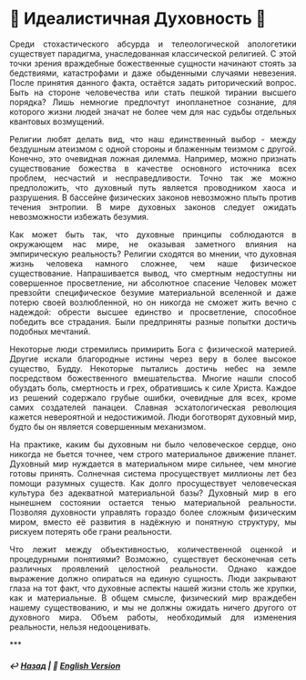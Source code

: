 # 🔮 Идеалистичная Духовность 🔮
<p align="justify">Среди стохастического абсурда и телеологической апологетики существует парадигма, унаследованная классической религией. С этой точки зрения враждебные божественные сущности начинают стоять за бедствиями, катастрофами и даже обыденными случаями невезения. После принятия данного факта, остаётся задать риторический вопрос. Быть на стороне человечества или стать пешкой тирании высшего порядка? Лишь немногие предпочтут инопланетное сознание, для которого жизни людей значат не более чем для нас судьбы отдельных квантовых возмущений.</p>

<p align="justify">Религии любят делать вид, что наш единственный выбор - между бездушным атеизмом с одной стороны и блаженным теизмом с другой. Конечно, это очевидная ложная дилемма. Например, можно признать существование божества в качестве основного источника всех проблем, несчастий и несправедливости. Точно так же можно предположить, что духовный путь является проводником хаоса и разрушения. В бассейне физических законов невозможно плыть против течения энтропии. В мире духовных законов следует ожидать невозможности избежать безумия.</p>

<p align="justify">Как может быть так, что духовные принципы соблюдаются в окружающем нас мире, не оказывая заметного влияния на эмпирическую реальность? Религии сходятся во мнении, что духовная жизнь человека намного сложнее, чем наше физическое существование. Напрашивается вывод, что смертным недоступны ни совершенное просветление, ни абсолютное спасение Человек может превзойти специфическое безумие материальной вселенной и даже потерю своей возлюбленной, но он никогда не сможет жить вечно с надеждой: обрести высшее единство и просветление, способное победить все страдания. Были предприняты разные попытки достичь подобных мечтаний.</p>

<p align="justify">Некоторые люди стремились примирить Бога с физической материей. Другие искали благородные истины через веру в более высокое существо, Будду. Некоторые пытались достичь небес на земле посредством божественного вмешательства. Многие нашли способ обуздать боль, смертность и грех, обратившись к силе Христа. Каждое из решений содержало грубые ошибки, очевидные для всех, кроме самих создателей панацеи. Славная эсхатологическая революция кажется невероятной и недостижимой. Люди боготворят духовный мир, будто бы он является совершенным механизмом.</p>

<p align="justify">На практике, каким бы духовным ни было человеческое сердце, оно никогда не бьется точнее, чем строго материальное движение планет. Духовный мир нуждается в материальном мире сильнее, чем многие готовы принять. Солнечная система просуществует миллионы лет без помощи разумных существ. Как долго просуществует человеческая культура без адекватной материальной базы? Духовный мир в его нынешнем состоянии остается тенью материальной реальности. Позволяя духовности управлять гораздо более сложным физическим миром, вместо её развития в надёжную и понятную структуру, мы рискуем потерять обе грани реальности.</p>

<p align="justify">Что лежит между объективностью, количественной оценкой и процедурными понятиями? Возможно, существует бесконечная сеть различных проявлений целостной реальности. Однако каждое выражение должно опираться на единую сущность. Люди закрывают глаза на тот факт, что духовные аспекты нашей жизни столь же хрупки, как и материальные. В общем смысле, физический мир враждебен нашему существованию, и мы не должны ожидать ничего другого от духовного мира. Объем работы, необходимый для изменения реальности, нельзя недооценивать.</p>
***

##### ↩️ [Назад](index-2.md) | 🗽 [English Version](mirage.md)
